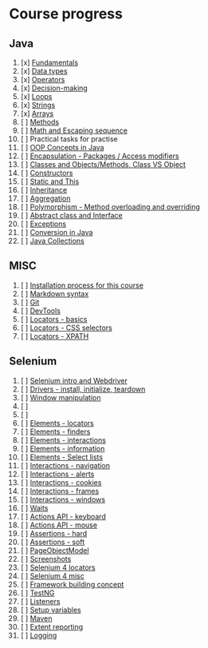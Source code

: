 # Course progress 

## Java 

1. [x] [Fundamentals](fundamentals/markdown/Fundamentals.md)
2. [x] [Data types](fundamentals/markdown/DataTypes.md)
3. [x] [Operators](fundamentals/markdown/Operators.md)
4. [x] [Decision-making](fundamentals/markdown/DecisionMaking.md)
5. [x] [Loops](fundamentals/markdown/Loops.md)
6. [x] [Strings](fundamentals/markdown/Strings.md)
7. [x] [Arrays](fundamentals/markdown/Arrays.md)
8. [ ] [Methods]()
9. [ ] [Math and Escaping sequence](fundamentals/markdown/Misc.md)
12. [ ] Practical tasks for practise
13. [ ] [OOP Concepts in Java](fundamentals/markdown/OOP.md)
14. [ ] [Encapsulation - Packages / Access modifiers](fundamentals/markdown/OOP.md)
15. [ ] [Classes and Objects/Methods, Class VS Object]()
16. [ ] [Constructors]()
17. [ ] [Static and This]() 
18. [ ] [Inheritance]() 
19. [ ] [Aggregation]() 
20. [ ] [Polymorphism - Method overloading and overriding]() 
21. [ ] [Abstract class and Interface]() 
22. [ ] [Exceptions]() 
23. [ ] [Conversion in Java]() 
24. [ ] [Java Collections]() 

## MISC

1. [ ] [Installation process for this course]()
2. [ ] [Markdown syntax](misc/Markdown.md)
3. [ ] [Git](misc/Git.md)
3. [ ] [DevTools]()
3. [ ] [Locators - basics]()
3. [ ] [Locators - CSS selectors]()
3. [ ] [Locators - XPATH]()

## Selenium

1. [ ] [Selenium intro and Webdriver]()
2. [ ] [Drivers - install, initialize, teardown]()
3. [ ] [Window manipulation]()
4. [ ] []()
5. [ ] []()
6. [ ] [Elements - locators]()
7. [ ] [Elements - finders]()
8. [ ] [Elements - interactions]()
9. [ ] [Elements - information]()
10. [ ] [Elements - Select lists]()
11. [ ] [Interactions - navigation]()
12. [ ] [Interactions - alerts]()
13. [ ] [Interactions - cookies]()
14. [ ] [Interactions - frames]()
15. [ ] [Interactions - windows]()
16. [ ] [Waits]()
17. [ ] [Actions API - keyboard]()
18. [ ] [Actions API - mouse]()
19. [ ] [Assertions - hard]()
19. [ ] [Assertions - soft]()
19. [ ] [PageObjectModel]()
20. [ ] [Screenshots]()
20. [ ] [Selenium 4 locators]()
20. [ ] [Selenium 4 misc]()
20. [ ] [Framework building concept]()
20. [ ] [TestNG]()
20. [ ] [Listeners]()
20. [ ] [Setup variables]()
20. [ ] [Maven]()
20. [ ] [Extent reporting]()
20. [ ] [Logging]()



